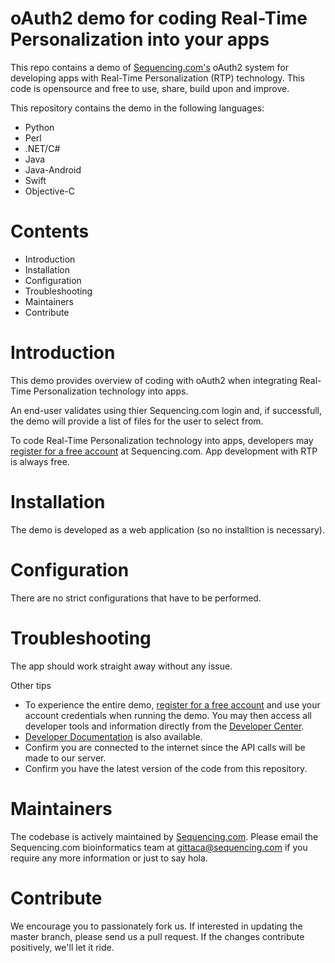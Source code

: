 oAuth2 demo for coding Real-Time Personalization into your apps
=========================================
This repo contains a demo of [Sequencing.com's](https://sequencing.com/) oAuth2 system for developing apps with Real-Time Personalization (RTP) technology. This code is opensource and free to use, share, build upon and improve.

This repository contains the demo in the following languages:

* Python
* Perl
* .NET/C#
* Java
* Java-Android
* Swift
* Objective-C


Contents
=========================================
* Introduction
* Installation
* Configuration
* Troubleshooting
* Maintainers
* Contribute

Introduction
=========================================
This demo provides overview of coding with oAuth2 when integrating Real-Time Personalization technology into apps.

An end-user validates using thier Sequencing.com login and, if successfull, the demo will provide a list of files for the user to select from.

To code Real-Time Personalization technology into apps, developers may [register for a free account](https://sequencing.com/user/register/) at Sequencing.com. App development with RTP is always free.

Installation
======================================
The demo is developed as a web application (so no installtion is necessary).

Configuration
======================================
There are no strict configurations that have to be performed.

Troubleshooting
======================================
The app should work straight away without any issue. 

Other tips

* To experience the entire demo, [register for a free account](https://sequencing.com/user/register/) and use your account credentials when running the demo. You may then access all developer tools and information directly from the [Developer Center](https://sequencing.com/developer-center/).
* [Developer Documentation](https://sequencing.com/developer-documentation/) is also available.
* Confirm you are connected to the internet since the API calls will be made to our server.
* Confirm you have the latest version of the code from this repository.

Maintainers
======================================
The codebase is actively maintained by [Sequencing.com](https://sequencing.com/). Please email the Sequencing.com bioinformatics team at gittaca@sequencing.com if you require any more information or just to say hola.

Contribute
======================================
We encourage you to passionately fork us. If interested in updating the master branch, please send us a pull request. If the changes contribute positively, we'll let it ride.
